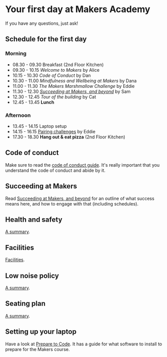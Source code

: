 # Your first day at Makers Academy

If you have any questions, just ask!

## Schedule for the first day

### Morning

* 08.30 - 09.30 Breakfast (2nd Floor Kitchen)
* 09.30 - 10.15 _Welcome to Makers_ by Alice
* 10.15 - 10.30 _Code of Conduct_ by Dan
* 10.30 - 11.00 _Mindfulness and Wellbeing at Makers_ by Dana
* 11.00 - 11.30 _The Makers Marshmallow Challenge_ by Eddie
* 11.30 - 12.30 _[Succeeding at Makers, and beyond](https://github.com/makersacademy/course/blob/master/goals/README.md)_ by Sam 
* 12.30 - 12.45 _Tour of the building_ by Cat
* 12.45 - 13.45 **Lunch**

### Afternoon

* 13.45 - 14.15 Laptop setup
* 14.15 - 16.15 [Pairing challenges](https://github.com/makersacademy/skills-workshops/tree/master/week-1/pairing_challenges) by Eddie
* 17.30 - 18.30 **Hang out & eat pizza** (2nd Floor Kitchen)

## Code of conduct

Make sure to read the [code of conduct guide](https://github.com/makersacademy/course/blob/master/code_of_conduct_guide.md).  It's really important that you understand the code of conduct and abide by it.

## Succeeding at Makers

Read [Succeeding at Makers, and beyond](https://github.com/makersacademy/course/blob/master/goals/README.md) for an outline of what success means here, and how to engage with that (including schedules).

## Health and safety

[A summary](https://github.com/makersacademy/course/blob/master/pills/health_and_safety.md).

## Facilities

[Facilities](https://github.com/makersacademy/course/blob/master/pills/facilities.md).

## Low noise policy

[A summary](https://github.com/makersacademy/course/blob/master/pills/low_noise_policy.md).

## Seating plan

[A summary](https://github.com/makersacademy/course/blob/master/pills/seating_plan.md).

## Setting up your laptop

Have a look at [Prepare to Code](http://www.preparetocode.io/).  It has a guide for what software to install to prepare for the Makers course.
